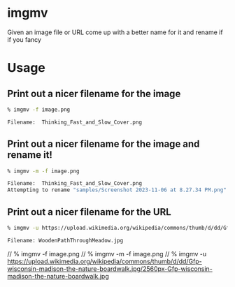 # imgmv

Given an image file or URL come up with a better name for it and rename if if you fancy

# Usage

## Print out a nicer filename for the image

```bash
% imgmv -f image.png

Filename:  Thinking_Fast_and_Slow_Cover.png
```

## Print out a nicer filename for the image and rename it!

```bash
% imgmv -m -f image.png

Filename:  Thinking_Fast_and_Slow_Cover.png
Attempting to rename "samples/Screenshot 2023-11-06 at 8.27.34 PM.png" to Thinking_Fast_and_Slow_Cover.png"
```

## Print out a nicer filename for the URL

```bash
% imgmv -u https://upload.wikimedia.org/wikipedia/commons/thumb/d/dd/Gfp-wisconsin-madison-the-nature-boardwalk.jpg/2560px-Gfp-wisconsin-madison-the-nature-boardwalk.jpg

Filename: WoodenPathThroughMeadow.jpg
```

// % imgmv -f image.png
// % imgmv -m -f image.png
// % imgmv -u https://upload.wikimedia.org/wikipedia/commons/thumb/d/dd/Gfp-wisconsin-madison-the-nature-boardwalk.jpg/2560px-Gfp-wisconsin-madison-the-nature-boardwalk.jpg
